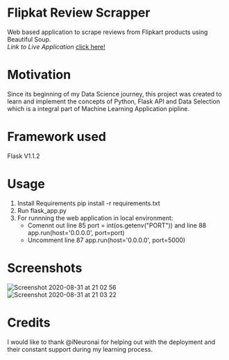 # Flipkat Review Scrapper
Web based application to scrape reviews from Flipkart products using Beautiful Soup.<br>
*Link to Live Application* [click here!](https://reviewscrapper-active-ostrich-iy.cfapps.io)

# Motivation
Since its beginning of my Data Science journey, this project was created to learn and implement the concepts of Python, Flask API and Data Selection which is a integral part of Machine Learning Application pipline.

# Framework used
Flask V1.1.2

# Usage
1. Install Requirements pip install -r requirements.txt
2. Run flask_app.py
3. For runnning the web application in local environment:
    - Comennt out line 85 port = int(os.getenv("PORT")) and line 88 app.run(host='0.0.0.0', port=port)
    - Uncomment line 87 app.run(host='0.0.0.0', port=5000) 

# Screenshots
![Screenshot 2020-08-31 at 21 02 56](https://user-images.githubusercontent.com/14835911/91738157-b3778900-ebcd-11ea-87f3-00d71569d341.png)
![Screenshot 2020-08-31 at 21 03 22](https://user-images.githubusercontent.com/14835911/91738170-b83c3d00-ebcd-11ea-8c71-abba2c7cf0fe.png)

# Credits
I would like to thank @iNeuronai for helping out with the deployment and their constant support during my learning process.
